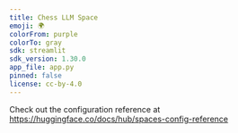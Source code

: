 ```yaml
---
title: Chess LLM Space
emoji: 🌍
colorFrom: purple
colorTo: gray
sdk: streamlit
sdk_version: 1.30.0
app_file: app.py
pinned: false
license: cc-by-4.0
---
```


Check out the configuration reference at https://huggingface.co/docs/hub/spaces-config-reference


